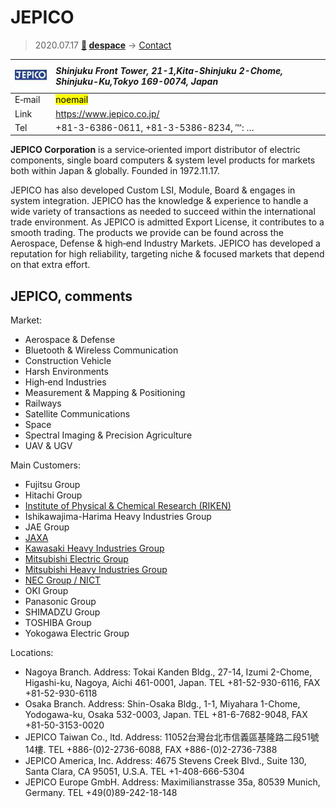 # JEPICO
> 2020.07.17 **[🚀](../index/index.md) [despace](index.md)** → [Contact](contact.md)

|[![](f/contact/j/jepico_corp_logo1_thumb.jpg)](f/contact/j/jepico_corp_logo1.png)|*Shinjuku Front Tower, 21-1,Kita-Shinjuku 2-Chome, Shinjuku-Ku,Tokyo 169-0074, Japan*|
|:--|:--|
|E‑mail| <mark>noemail</mark> |
|Link| <https://www.jepico.co.jp/> |
|Tel| +81-3-6386-0611, +81-3-5386-8234, ℻: … |

**JEPICO Corporation** is a service‑oriented import distributor of electric components, single board computers & system level products for markets both within Japan & globally. Founded in 1972.11.17.

JEPICO has also developed Custom LSI, Module, Board & engages in system integration. JEPICO has the knowledge & experience to handle a wide variety of transactions as needed to succeed within the international trade environment. As JEPICO is admitted Export License, it contributes to a smooth trading. The products we provide can be found across the Aerospace, Defense & high‑end Industry Markets. JEPICO has developed a reputation for high reliability, targeting niche & focused markets that depend on that extra effort.

<p style="page-break-after:always"> </p>

## JEPICO, comments

Market:

   - Aerospace & Defense
   - Bluetooth & Wireless Communication
   - Construction Vehicle
   - Harsh Environments
   - High‑end Industries
   - Measurement & Mapping & Positioning
   - Railways
   - Satellite Communications
   - Space
   - Spectral Imaging & Precision Agriculture
   - UAV & UGV

Main Customers:

   - Fujitsu Group
   - Hitachi Group
   - [Institute of Physical & Chemical Research (RIKEN)](zz_riken.md)
   - Ishikawajima-Harima Heavy Industries Group
   - JAE Group
   - [JAXA](zz_kaxa.md)
   - [Kawasaki Heavy Industries Group](zz_kawasaki_hvi.md)
   - [Mitsubishi Electric Group](zz_mitsubishi.md)
   - [Mitsubishi Heavy Industries Group](zz_mitsubishi.md)
   - [NEC Group / NICT](zz_nec.md)
   - OKI Group
   - Panasonic Group
   - SHIMADZU Group
   - TOSHIBA Group
   - Yokogawa Electric Group

Locations:

   - Nagoya Branch. Address: Tokai Kanden Bldg., 27-14, Izumi 2-Chome, Higashi-ku, Nagoya, Aichi 461-0001, Japan. TEL +81-52-930-6116, FAX +81-52-930-6118
   - Osaka Branch. Address: Shin-Osaka Bldg., 1-1, Miyahara 1-Chome, Yodogawa-ku, Osaka 532-0003, Japan. TEL +81-6-7682-9048, FAX +81-50-3153-0020
   - JEPICO Taiwan Co., ltd. Address: 11052台灣台北市信義區基隆路二段51號14樓. TEL +886-(0)2-2736-6088, FAX +886-(0)2-2736-7388
   - JEPICO America, Inc. Address: 4675 Stevens Creek Blvd., Suite 130, Santa Clara, CA 95051, U.S.A. TEL +1-408-666-5304
   - JEPICO Europe GmbH. Address: Maximilianstrasse 35a, 80539 Munich, Germany. TEL +49(0)89-242-18-148
